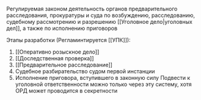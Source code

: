 Регулируемая законом деятельность органов предварительного расследования, прокуратуры и суда по возбуждению, расследованию, судебному рассмотрению и разрешению [[Уголовное дело|уголовных дел]], а также по исполнению приговоров

Этапы разработки (Регламинтируется [[УПК]]):
1. [[Оперативно розыскное дело]]
2. [[Доследственная проверка]]
3. [[Предварительное расследование]]
4. Судебное разбирательство судом первой инстанции
5. Исполнение приговора, вступившего в законную силу
Подвести к уголовной ответственности можно только через эту систему, хотя ОРД может проводится в секретности